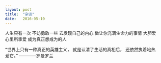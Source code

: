 ```yaml
---
layout: post
title:  "杂谈"
date:   2016-05-10
---
```


<p>
   人生只有一次
   不妨勇敢一些
   去发现自己的内心
做让你充满生命力的事情
  大胆爱心里所挚爱
  成为真正想成为的人
</p>
<p>
“世界上只有一种真正的英雄主义，
   就是认清了生活的真相后，
    还依然执着地热爱它。”   ————罗曼罗兰
</p>
